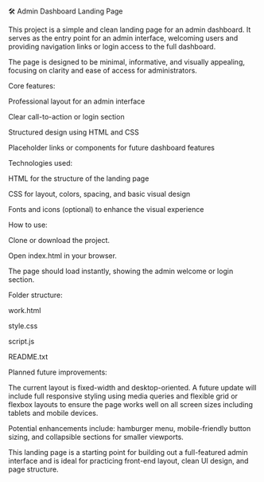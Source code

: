 🛠️ Admin Dashboard Landing Page

This project is a simple and clean landing page for an admin dashboard. It serves as the entry point for an admin interface, welcoming users and providing navigation links or login access to the full dashboard.

The page is designed to be minimal, informative, and visually appealing, focusing on clarity and ease of access for administrators.

Core features:

Professional layout for an admin interface

Clear call-to-action or login section

Structured design using HTML and CSS

Placeholder links or components for future dashboard features

Technologies used:

HTML for the structure of the landing page

CSS for layout, colors, spacing, and basic visual design

Fonts and icons (optional) to enhance the visual experience

How to use:

Clone or download the project.

Open index.html in your browser.

The page should load instantly, showing the admin welcome or login section.

Folder structure:

work.html

style.css

script.js

README.txt

Planned future improvements:

The current layout is fixed-width and desktop-oriented. A future update will include full responsive styling using media queries and flexible grid or flexbox layouts to ensure the page works well on all screen sizes including tablets and mobile devices.

Potential enhancements include: hamburger menu, mobile-friendly button sizing, and collapsible sections for smaller viewports.

This landing page is a starting point for building out a full-featured admin interface and is ideal for practicing front-end layout, clean UI design, and page structure.
